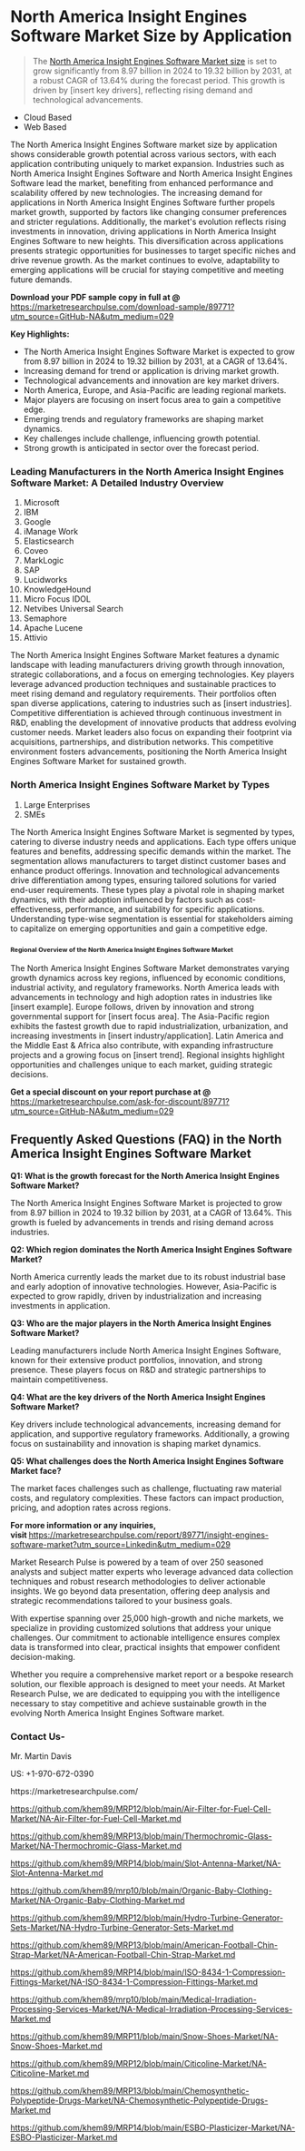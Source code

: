 <h1>North America Insight Engines Software Market&nbsp;Size by Application</h1><blockquote><p>The <a href="https://marketresearchpulse.com/download-sample/89771?utm_source=GitHub-NA&amp;utm_medium=029">North America Insight Engines Software Market size</a> is set to grow significantly from 8.97 billion in 2024 to 19.32 billion by 2031, at a robust CAGR of 13.64% during the forecast period. This growth is driven by [insert key drivers], reflecting rising demand and technological advancements.</p></blockquote><ul><li>Cloud Based <li> Web Based</li></ul><p>The North America Insight Engines Software market size by application shows considerable growth potential across various sectors, with each application contributing uniquely to market expansion. Industries such as North America Insight Engines Software and North America Insight Engines Software lead the market, benefiting from enhanced performance and scalability offered by new technologies. The increasing demand for applications in North America Insight Engines Software further propels market growth, supported by factors like changing consumer preferences and stricter regulations. Additionally, the market's evolution reflects rising investments in innovation, driving applications in North America Insight Engines Software to new heights. This diversification across applications presents strategic opportunities for businesses to target specific niches and drive revenue growth. As the market continues to evolve, adaptability to emerging applications will be crucial for staying competitive and meeting future demands.</p><p><strong>Download your PDF sample copy in full at @ </strong><a href="https://marketresearchpulse.com/download-sample/89771?utm_source=GitHub-NA&amp;utm_medium=029">https://marketresearchpulse.com/download-sample/89771?utm_source=GitHub-NA&amp;utm_medium=029</a></p><p><strong>Key Highlights: </strong></p><ul><li>The North America Insight Engines Software Market is expected to grow from 8.97 billion in 2024 to 19.32 billion by 2031, at a CAGR of 13.64%.</li><li>Increasing demand for trend or application is driving market growth.</li><li>Technological advancements and innovation are key market drivers.</li><li>North America, Europe, and Asia-Pacific are leading regional markets.</li><li>Major players are focusing on insert focus area to gain a competitive edge.</li><li>Emerging trends and regulatory frameworks are shaping market dynamics.</li><li>Key challenges include challenge, influencing growth potential.</li><li>Strong growth is anticipated in sector over the forecast period.</li></ul><h3>Leading Manufacturers in the North America Insight Engines Software Market: A Detailed Industry Overview</h3><ol><li>Microsoft</li><li>IBM</li><li>Google</li><li>iManage Work</li><li>Elasticsearch</li><li>Coveo</li><li>MarkLogic</li><li>SAP</li><li>Lucidworks</li><li>KnowledgeHound</li><li>Micro Focus IDOL</li><li>Netvibes Universal Search</li><li>Semaphore</li><li>Apache Lucene</li><li>Attivio</li></ol><div class="flex max-w-full flex-col flex-grow"><div class="min-h-8 text-message flex w-full flex-col items-end gap-2 whitespace-normal break-words [.text-message+&amp;]:mt-5" dir="auto" data-message-author-role="assistant" data-message-id="fd8432e4-4910-450d-b182-61b7bfb0a01f" data-message-model-slug="gpt-4o"><div class="flex w-full flex-col gap-1 empty:hidden first:pt-[3px]"><div class="markdown prose w-full break-words dark:prose-invert light"><p>The North America Insight Engines Software Market features a dynamic landscape with leading manufacturers driving growth through innovation, strategic collaborations, and a focus on emerging technologies. Key players leverage advanced production techniques and sustainable practices to meet rising demand and regulatory requirements. Their portfolios often span diverse applications, catering to industries such as [insert industries]. Competitive differentiation is achieved through continuous investment in R&amp;D, enabling the development of innovative products that address evolving customer needs. Market leaders also focus on expanding their footprint via acquisitions, partnerships, and distribution networks. This competitive environment fosters advancements, positioning the North America Insight Engines Software Market for sustained growth.</p></div></div></div></div><h3>North America Insight Engines Software Market by Types</h3><ol><li>Large Enterprises <li> SMEs</li></ol><div class="flex max-w-full flex-col flex-grow"><div class="min-h-8 text-message flex w-full flex-col items-end gap-2 whitespace-normal break-words [.text-message+&amp;]:mt-5" dir="auto" data-message-author-role="assistant" data-message-id="084470be-0bb7-4664-bddf-5156b4f41249" data-message-model-slug="gpt-4o-mini"><div class="flex w-full flex-col gap-1 empty:hidden first:pt-[3px]"><div class="markdown prose w-full break-words dark:prose-invert light"><p>The North America Insight Engines Software Market is segmented by types, catering to diverse industry needs and applications. Each type offers unique features and benefits, addressing specific demands within the market. The segmentation allows manufacturers to target distinct customer bases and enhance product offerings. Innovation and technological advancements drive differentiation among types, ensuring tailored solutions for varied end-user requirements. These types play a pivotal role in shaping market dynamics, with their adoption influenced by factors such as cost-effectiveness, performance, and suitability for specific applications. Understanding type-wise segmentation is essential for stakeholders aiming to capitalize on emerging opportunities and gain a competitive edge.</p></div></div></div></div><h3><span style="font-size: 11px;">Regional Overview of the North America Insight Engines Software Market</span></h3><div class="flex max-w-full flex-col flex-grow"><div class="min-h-8 text-message flex w-full flex-col items-end gap-2 whitespace-normal break-words [.text-message+&amp;]:mt-5" dir="auto" data-message-author-role="assistant" data-message-id="e9038762-ce64-4e30-91c9-9bd413514231" data-message-model-slug="gpt-4o-mini"><div class="flex w-full flex-col gap-1 empty:hidden first:pt-[3px]"><div class="markdown prose w-full break-words dark:prose-invert light"><p>The North America Insight Engines Software Market demonstrates varying growth dynamics across key regions, influenced by economic conditions, industrial activity, and regulatory frameworks. North America leads with advancements in technology and high adoption rates in industries like [insert example]. Europe follows, driven by innovation and strong governmental support for [insert focus area]. The Asia-Pacific region exhibits the fastest growth due to rapid industrialization, urbanization, and increasing investments in [insert industry/application]. Latin America and the Middle East &amp; Africa also contribute, with expanding infrastructure projects and a growing focus on [insert trend]. Regional insights highlight opportunities and challenges unique to each market, guiding strategic decisions.</p></div></div></div></div><p><strong>Get a special discount on your report purchase at @ </strong><a href="https://marketresearchpulse.com/ask-for-discount/89771?utm_source=GitHub-NA&amp;utm_medium=029">https://marketresearchpulse.com/ask-for-discount/89771?utm_source=GitHub-NA&amp;utm_medium=029</a></p><h2>Frequently Asked Questions (FAQ) in the North America Insight Engines Software Market</h2><p><strong>Q1: What is the growth forecast for the North America Insight Engines Software Market?</strong></p><p>The North America Insight Engines Software Market is projected to grow from 8.97 billion in 2024 to 19.32 billion by 2031, at a CAGR of 13.64%. This growth is fueled by advancements in trends and rising demand across industries.</p><p><strong>Q2: Which region dominates the North America Insight Engines Software Market?</strong></p><p>North America currently leads the market due to its robust industrial base and early adoption of innovative technologies. However, Asia-Pacific is expected to grow rapidly, driven by industrialization and increasing investments in application.</p><p><strong>Q3: Who are the major players in the North America Insight Engines Software Market?</strong></p><p>Leading manufacturers include North America Insight Engines Software, known for their extensive product portfolios, innovation, and strong presence. These players focus on R&amp;D and strategic partnerships to maintain competitiveness.</p><p><strong>Q4: What are the key drivers of the North America Insight Engines Software Market?</strong></p><p>Key drivers include technological advancements, increasing demand for application, and supportive regulatory frameworks. Additionally, a growing focus on sustainability and innovation is shaping market dynamics.</p><p><strong>Q5: What challenges does the North America Insight Engines Software Market face?</strong></p><p>The market faces challenges such as challenge, fluctuating raw material costs, and regulatory complexities. These factors can impact production, pricing, and adoption rates across regions.</p><p><strong>For more information or any inquiries, visit&nbsp;</strong><a href="https://marketresearchpulse.com/report/89771/insight-engines-software-market?utm_source=Linkedin&utm_medium=029">https://marketresearchpulse.com/report/89771/insight-engines-software-market?utm_source=Linkedin&utm_medium=029</a></p><p>Market Research Pulse is powered by a team of over 250 seasoned analysts and subject matter experts who leverage advanced data collection techniques and robust research methodologies to deliver actionable insights. We go beyond data presentation, offering deep analysis and strategic recommendations tailored to your business goals.</p><p>With expertise spanning over 25,000 high-growth and niche markets, we specialize in providing customized solutions that address your unique challenges. Our commitment to actionable intelligence ensures complex data is transformed into clear, practical insights that empower confident decision-making.</p><p>Whether you require a comprehensive market report or a bespoke research solution, our flexible approach is designed to meet your needs. At Market Research Pulse, we are dedicated to equipping you with the intelligence necessary to stay competitive and achieve sustainable growth in the evolving North America Insight Engines Software market.</p><h3><strong>Contact Us-</strong></h3><p>Mr. Martin Davis</p><p>US: +1-970-672-0390</p><p>https://marketresearchpulse.com/</p><p><a href="https://github.com/khem89/MRP12/blob/main/Air-Filter-for-Fuel-Cell-Market/NA-Air-Filter-for-Fuel-Cell-Market.md">https://github.com/khem89/MRP12/blob/main/Air-Filter-for-Fuel-Cell-Market/NA-Air-Filter-for-Fuel-Cell-Market.md</a></p><p><a href="https://github.com/khem89/MRP13/blob/main/Thermochromic-Glass-Market/NA-Thermochromic-Glass-Market.md">https://github.com/khem89/MRP13/blob/main/Thermochromic-Glass-Market/NA-Thermochromic-Glass-Market.md</a></p><p><a href="https://github.com/khem89/MRP14/blob/main/Slot-Antenna-Market/NA-Slot-Antenna-Market.md">https://github.com/khem89/MRP14/blob/main/Slot-Antenna-Market/NA-Slot-Antenna-Market.md</a></p><p><a href="https://github.com/khem89/mrp10/blob/main/Organic-Baby-Clothing-Market/NA-Organic-Baby-Clothing-Market.md">https://github.com/khem89/mrp10/blob/main/Organic-Baby-Clothing-Market/NA-Organic-Baby-Clothing-Market.md</a></p><p><a href="https://github.com/khem89/MRP12/blob/main/Hydro-Turbine-Generator-Sets-Market/NA-Hydro-Turbine-Generator-Sets-Market.md">https://github.com/khem89/MRP12/blob/main/Hydro-Turbine-Generator-Sets-Market/NA-Hydro-Turbine-Generator-Sets-Market.md</a></p><p><a href="https://github.com/khem89/MRP13/blob/main/American-Football-Chin-Strap-Market/NA-American-Football-Chin-Strap-Market.md">https://github.com/khem89/MRP13/blob/main/American-Football-Chin-Strap-Market/NA-American-Football-Chin-Strap-Market.md</a></p><p><a href="https://github.com/khem89/MRP14/blob/main/ISO-8434-1-Compression-Fittings-Market/NA-ISO-8434-1-Compression-Fittings-Market.md">https://github.com/khem89/MRP14/blob/main/ISO-8434-1-Compression-Fittings-Market/NA-ISO-8434-1-Compression-Fittings-Market.md</a></p><p><a href="https://github.com/khem89/mrp10/blob/main/Medical-Irradiation-Processing-Services-Market/NA-Medical-Irradiation-Processing-Services-Market.md">https://github.com/khem89/mrp10/blob/main/Medical-Irradiation-Processing-Services-Market/NA-Medical-Irradiation-Processing-Services-Market.md</a></p><p><a href="https://github.com/khem89/MRP11/blob/main/Snow-Shoes-Market/NA-Snow-Shoes-Market.md">https://github.com/khem89/MRP11/blob/main/Snow-Shoes-Market/NA-Snow-Shoes-Market.md</a></p><p><a href="https://github.com/khem89/MRP12/blob/main/Citicoline-Market/NA-Citicoline-Market.md">https://github.com/khem89/MRP12/blob/main/Citicoline-Market/NA-Citicoline-Market.md</a></p><p><a href="https://github.com/khem89/MRP13/blob/main/Chemosynthetic-Polypeptide-Drugs-Market/NA-Chemosynthetic-Polypeptide-Drugs-Market.md">https://github.com/khem89/MRP13/blob/main/Chemosynthetic-Polypeptide-Drugs-Market/NA-Chemosynthetic-Polypeptide-Drugs-Market.md</a></p><p><a href="https://github.com/khem89/MRP14/blob/main/ESBO-Plasticizer-Market/NA-ESBO-Plasticizer-Market.md">https://github.com/khem89/MRP14/blob/main/ESBO-Plasticizer-Market/NA-ESBO-Plasticizer-Market.md</a></p>
